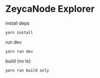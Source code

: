 <h1>ZeycaNode Explorer</h1>

install deps

```
yarn install
```

run dev

```
yarn run dev
```

build (no ts)

```
yarn run build only
```

